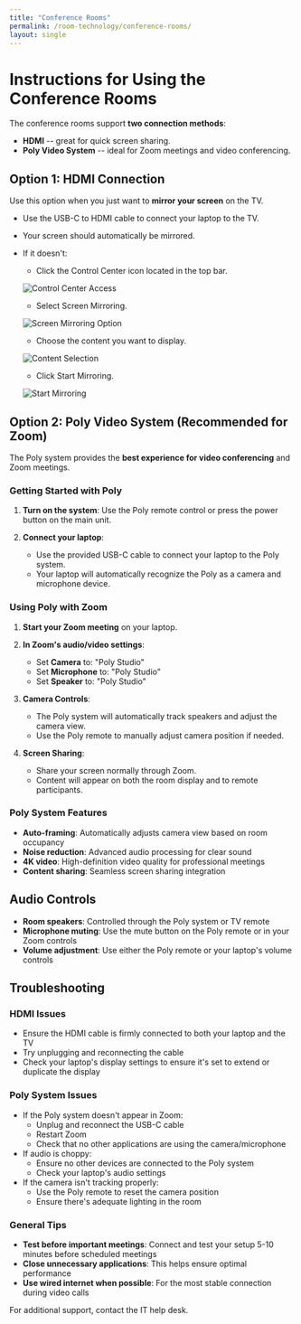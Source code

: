 ```yaml
---
title: "Conference Rooms"
permalink: /room-technology/conference-rooms/
layout: single
---
```


# Instructions for Using the Conference Rooms

The conference rooms support **two connection methods**:

- **HDMI** -- great for quick screen sharing.
- **Poly Video System** -- ideal for Zoom meetings and video conferencing.

## Option 1: HDMI Connection

Use this option when you just want to **mirror your screen** on the TV.

- Use the USB-C to HDMI cable to connect your laptop to the TV.
- Your screen should automatically be mirrored.
- If it doesn't:
  - Click the Control Center icon located in the top bar.

   ![Control Center Access](/assets/images/room-technology/huddle-rooms/mac-control-center-bar.png)

  - Select Screen Mirroring.

  ![Screen Mirroring Option](/assets/images/room-technology/huddle-rooms/mac-screen-mirroring-panel.png)

  - Choose the content you want to display.

  ![Content Selection](/assets/images/room-technology/huddle-rooms/mac-content-selection.png)

  - Click Start Mirroring.

  ![Start Mirroring](/assets/images/room-technology/huddle-rooms/mac-mirroring-options.png)

## Option 2: Poly Video System (Recommended for Zoom)

The Poly system provides the **best experience for video conferencing** and Zoom meetings.

### Getting Started with Poly

1. **Turn on the system**: Use the Poly remote control or press the power button on the main unit.

2. **Connect your laptop**:
   - Use the provided USB-C cable to connect your laptop to the Poly system.
   - Your laptop will automatically recognize the Poly as a camera and microphone device.

### Using Poly with Zoom

1. **Start your Zoom meeting** on your laptop.

2. **In Zoom's audio/video settings**:
   - Set **Camera** to: "Poly Studio"
   - Set **Microphone** to: "Poly Studio"
   - Set **Speaker** to: "Poly Studio"

3. **Camera Controls**:
   - The Poly system will automatically track speakers and adjust the camera view.
   - Use the Poly remote to manually adjust camera position if needed.

4. **Screen Sharing**:
   - Share your screen normally through Zoom.
   - Content will appear on both the room display and to remote participants.

### Poly System Features

- **Auto-framing**: Automatically adjusts camera view based on room occupancy
- **Noise reduction**: Advanced audio processing for clear sound
- **4K video**: High-definition video quality for professional meetings
- **Content sharing**: Seamless screen sharing integration

## Audio Controls

- **Room speakers**: Controlled through the Poly system or TV remote
- **Microphone muting**: Use the mute button on the Poly remote or in your Zoom controls
- **Volume adjustment**: Use either the Poly remote or your laptop's volume controls

## Troubleshooting

### HDMI Issues
- Ensure the HDMI cable is firmly connected to both your laptop and the TV
- Try unplugging and reconnecting the cable
- Check your laptop's display settings to ensure it's set to extend or duplicate the display

### Poly System Issues
- If the Poly system doesn't appear in Zoom:
  - Unplug and reconnect the USB-C cable
  - Restart Zoom
  - Check that no other applications are using the camera/microphone
- If audio is choppy:
  - Ensure no other devices are connected to the Poly system
  - Check your laptop's audio settings
- If the camera isn't tracking properly:
  - Use the Poly remote to reset the camera position
  - Ensure there's adequate lighting in the room

### General Tips
- **Test before important meetings**: Connect and test your setup 5-10 minutes before scheduled meetings
- **Close unnecessary applications**: This helps ensure optimal performance
- **Use wired internet when possible**: For the most stable connection during video calls

For additional support, contact the IT help desk.
